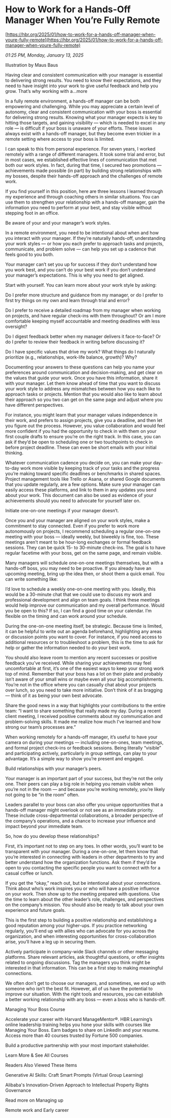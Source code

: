 # How to Work for a Hands-Off Manager When You’re Fully Remote

[https://hbr.org/2025/01/how-to-work-for-a-hands-off-manager-when-youre-fully-remote](https://hbr.org/2025/01/how-to-work-for-a-hands-off-manager-when-youre-fully-remote)

*01:25 PM, Monday, January 13, 2025*

Illustration by Maus Baus

Having clear and consistent communication with your manager is essential to delivering strong results. You need to know their expectations, and they need to have insight into your work to give useful feedback and help you grow. That’s why working with a...more

In a fully remote environment, a hands-off manager can be both empowering and challenging. While you may appreciate a certain level of autonomy, clear and consistent communication with your boss is essential for delivering strong results. Knowing what your manager expects is key to hitting those targets, and gaining visibility — which is needed to excel in any role — is difficult if your boss is unaware of your efforts. These issues always exist with a hands-off manager, but they become even trickier in a remote setting where access to your boss is limited.

I can speak to this from personal experience. For seven years, I worked remotely with a range of different managers. It took some trial and error, but in most cases, we established effective lines of communication that met both our work styles. In fact, during that time, I secured two promotions — achievements made possible (in part) by building strong relationships with my bosses, despite their hands-off approach and the challenges of remote work.

If you find yourself in this position, here are three lessons I learned through my experience and through coaching others in similar situations. You can use them to strengthen your relationship with a hands-off manager, gain the information you need to perform at your best, and stay visible without stepping foot in an office.

Be aware of your and your manager’s work styles.

In a remote environment, you need to be intentional about when and how you interact with your manager. If they’re naturally hands-off, understanding your work styles — or how you each prefer to approach tasks and projects, communicate, and problem solve — can help you set up a cadence that feels good to you both.

Your manager can’t set you up for success if they don’t understand how you work best, and you can’t do your best work if you don’t understand your manager’s expectations. This is why you need to get aligned.

Start with yourself. You can learn more about your work style by asking:

Do I prefer more structure and guidance from my manager, or do I prefer to first try things on my own and learn through trial and error?

Do I prefer to receive a detailed roadmap from my manager when working on projects, and have regular check-ins with them throughout? Or am I more comfortable keeping myself accountable and meeting deadlines with less oversight?

Do I digest feedback better when my manager delivers it face-to-face? Or do I prefer to review their feedback in writing before discussing it?

Do I have specific values that drive my work? What things do I naturally prioritize (e.g., relationships, work-life balance, growth)? Why?

Documenting your answers to these questions can help you name your preferences around communication and decision-making, and get clear on the values that guide your work. Once you have this information, share it with your manager. Let them know ahead of time that you want to discuss your work style to address any mismatches between how you each like to approach tasks or projects. Mention that you would also like to learn about their approach so you two can get on the same page and adjust where you have different perspectives.

For instance, you might learn that your manager values independence in their work, and prefers to assign projects, give you a deadline, and then let you figure out the process. However, you value collaboration and would feel more confident if you had the opportunity to check in with them on your first couple drafts to ensure you’re on the right track. In this case, you can ask if they’d be open to scheduling one or two touchpoints to check in before project deadline. These can even be short emails with your initial thinking.

Whatever communication cadence you decide on, you can make your day-to-day work more visible by keeping track of your tasks and the progress you’re making toward specific deadlines or benchmarks in shared spaces. Project management tools like Trello or Asana, or shared Google documents that you update regularly, are a few options. Make sure your manager can easily access these platforms, and link to them in any updates you send about your work. This document can also be used as evidence of your achievements should you need to advocate for yourself later on.

Initiate one-on-one meetings if your manager doesn’t.

Once you and your manager are aligned on your work styles, make a commitment to stay connected. Even if you prefer to work more autonomously on projects, I recommend scheduling a regular one-on-one meeting with your boss — ideally weekly, but biweekly is fine, too. These meetings aren’t meant to be hour-long exchanges or formal feedback sessions. They can be quick 15- to 30-minute check-ins. The goal is to have regular facetime with your boss, get on the same page, and remain visible.

Many managers will schedule one-on-one meetings themselves, but with a hands-off boss, you may need to be proactive. If you already have an upcoming meeting, bring up the idea then, or shoot them a quick email. You can write something like:

I’d love to schedule a weekly one-on-one meeting with you. Ideally, this would be a 30-minute chat that we could use to discuss my work and professional development and align on team goals. I think these meetings would help improve our communication and my overall performance. Would you be open to this? If so, I can find a good time on your calendar. I’m flexible on the timing and can work around your schedule.

During the one-on-one meeting itself, be strategic. Because time is limited, it can be helpful to write out an agenda beforehand, highlighting any areas or discussion points you want to cover. For instance, if you need access to additional resources or to troubleshoot a problem, this is the time to ask for help or gather the information needed to do your best work.

You should also leave room to mention any recent successes or positive feedback you’ve received. While sharing your achievements may feel uncomfortable at first, it’s one of the easiest ways to keep your strong work top of mind. Remember that your boss has a lot on their plate and probably isn’t aware of your small wins or maybe even all your big accomplishments. You’re not in the office where you can casually chat about your projects over lunch, so you need to take more initiative. Don’t think of it as bragging — think of it as being your own best advocate.

Share the good news in a way that highlights your contributions to the entire team: “I want to share something that really made my day. During a recent client meeting, I received positive comments about my communication and problem-solving skills. It made me realize how much I’ve learned and how strong our team’s processes are.”

When working remotely for a hands-off manager, it’s useful to have your camera on during your meetings — including one-on-ones, team meetings, and formal project check-ins or feedback sessions. Being literally “visible” and participating actively, particularly in group settings, can play to your advantage. It’s a simple way to show you’re present and engaged.

Build relationships with your manager’s peers.

Your manager is an important part of your success, but they’re not the only one. Their peers can play a big role in helping you remain visible when you’re not in the room — and because you’re working remotely, you’re likely not going to be “in the room” often.

Leaders parallel to your boss can also offer you unique opportunities that a hands-off manager might overlook or not see as an immediate priority. These include cross-departmental collaborations, a broader perspective of the company’s operations, and a chance to increase your influence and impact beyond your immediate team.

So, how do you develop these relationships?

First, it’s important not to step on any toes. In other words, you’ll want to be transparent with your manager. During a one-on-one, let them know that you’re interested in connecting with leaders in other departments to try and better understand how the organization functions. Ask them if they’d be open to you contacting the specific people you want to connect with for a casual coffee or lunch.

If you get the “okay,” reach out, but be intentional about your connections. Think about who’s work inspires you or who will have a positive influence on your work. Then show up to the meeting prepared with questions. Use the time to learn about the other leader’s role, challenges, and perspectives on the company’s mission. You should also be ready to talk about your own experience and future goals.

This is the first step to building a positive relationship and establishing a good reputation among your higher-ups. If you practice networking regularly, you’ll end up with allies who can advocate for you across the organization, and when interesting opportunities for cross-collaboration arise, you’ll have a leg up in securing them.

Actively participate in company-wide Slack channels or other messaging platforms. Share relevant articles, ask thoughtful questions, or offer insights related to ongoing discussions. Tag the managers you think might be interested in that information. This can be a first step to making meaningful connections.

We often don’t get to choose our managers, and sometimes, we end up with someone who isn’t the best fit. However, all of us have the potential to improve our situation. With the right tools and resources, you can establish a better working relationship with any boss — even a boss who is hands-off.

Managing Your Boss Course

Accelerate your career with Harvard ManageMentor®. HBR Learning’s online leadership training helps you hone your skills with courses like Managing Your Boss. Earn badges to share on LinkedIn and your resume. Access more than 40 courses trusted by Fortune 500 companies.

Build a productive partnership with your most important stakeholder.

Learn More & See All Courses

Readers Also Viewed These Items

Generative AI Skills: Craft Smart Prompts (Virtual Group Learning)

Alibaba's Innovation-Driven Approach to Intellectual Property Rights Governance

Read more on Managing up

Remote work and Early career

